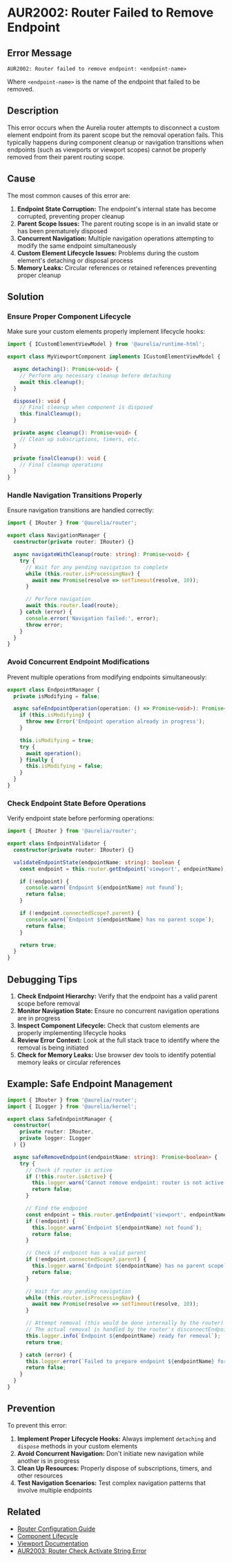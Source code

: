 # AUR2002: Router Failed to Remove Endpoint

## Error Message

`AUR2002: Router failed to remove endpoint: <endpoint-name>`

Where `<endpoint-name>` is the name of the endpoint that failed to be removed.

## Description

This error occurs when the Aurelia router attempts to disconnect a custom element endpoint from its parent scope but the removal operation fails. This typically happens during component cleanup or navigation transitions when endpoints (such as viewports or viewport scopes) cannot be properly removed from their parent routing scope.

## Cause

The most common causes of this error are:

1. **Endpoint State Corruption:** The endpoint's internal state has become corrupted, preventing proper cleanup
2. **Parent Scope Issues:** The parent routing scope is in an invalid state or has been prematurely disposed
3. **Concurrent Navigation:** Multiple navigation operations attempting to modify the same endpoint simultaneously
4. **Custom Element Lifecycle Issues:** Problems during the custom element's detaching or disposal process
5. **Memory Leaks:** Circular references or retained references preventing proper cleanup

## Solution

### Ensure Proper Component Lifecycle

Make sure your custom elements properly implement lifecycle hooks:

```typescript
import { ICustomElementViewModel } from '@aurelia/runtime-html';

export class MyViewportComponent implements ICustomElementViewModel {

  async detaching(): Promise<void> {
    // Perform any necessary cleanup before detaching
    await this.cleanup();
  }

  dispose(): void {
    // Final cleanup when component is disposed
    this.finalCleanup();
  }

  private async cleanup(): Promise<void> {
    // Clean up subscriptions, timers, etc.
  }

  private finalCleanup(): void {
    // Final cleanup operations
  }
}
```

### Handle Navigation Transitions Properly

Ensure navigation transitions are handled correctly:

```typescript
import { IRouter } from '@aurelia/router';

export class NavigationManager {
  constructor(private router: IRouter) {}

  async navigateWithCleanup(route: string): Promise<void> {
    try {
      // Wait for any pending navigation to complete
      while (this.router.isProcessingNav) {
        await new Promise(resolve => setTimeout(resolve, 10));
      }

      // Perform navigation
      await this.router.load(route);
    } catch (error) {
      console.error('Navigation failed:', error);
      throw error;
    }
  }
}
```

### Avoid Concurrent Endpoint Modifications

Prevent multiple operations from modifying endpoints simultaneously:

```typescript
export class EndpointManager {
  private isModifying = false;

  async safeEndpointOperation(operation: () => Promise<void>): Promise<void> {
    if (this.isModifying) {
      throw new Error('Endpoint operation already in progress');
    }

    this.isModifying = true;
    try {
      await operation();
    } finally {
      this.isModifying = false;
    }
  }
}
```

### Check Endpoint State Before Operations

Verify endpoint state before performing operations:

```typescript
import { IRouter } from '@aurelia/router';

export class EndpointValidator {
  constructor(private router: IRouter) {}

  validateEndpointState(endpointName: string): boolean {
    const endpoint = this.router.getEndpoint('viewport', endpointName);

    if (!endpoint) {
      console.warn(`Endpoint ${endpointName} not found`);
      return false;
    }

    if (!endpoint.connectedScope?.parent) {
      console.warn(`Endpoint ${endpointName} has no parent scope`);
      return false;
    }

    return true;
  }
}
```

## Debugging Tips

1. **Check Endpoint Hierarchy:** Verify that the endpoint has a valid parent scope before removal
2. **Monitor Navigation State:** Ensure no concurrent navigation operations are in progress
3. **Inspect Component Lifecycle:** Check that custom elements are properly implementing lifecycle hooks
4. **Review Error Context:** Look at the full stack trace to identify where the removal is being initiated
5. **Check for Memory Leaks:** Use browser dev tools to identify potential memory leaks or circular references

## Example: Safe Endpoint Management

```typescript
import { IRouter } from '@aurelia/router';
import { ILogger } from '@aurelia/kernel';

export class SafeEndpointManager {
  constructor(
    private router: IRouter,
    private logger: ILogger
  ) {}

  async safeRemoveEndpoint(endpointName: string): Promise<boolean> {
    try {
      // Check if router is active
      if (!this.router.isActive) {
        this.logger.warn('Cannot remove endpoint: router is not active');
        return false;
      }

      // Find the endpoint
      const endpoint = this.router.getEndpoint('viewport', endpointName);
      if (!endpoint) {
        this.logger.warn(`Endpoint ${endpointName} not found`);
        return false;
      }

      // Check if endpoint has a valid parent
      if (!endpoint.connectedScope?.parent) {
        this.logger.warn(`Endpoint ${endpointName} has no parent scope`);
        return false;
      }

      // Wait for any pending navigation
      while (this.router.isProcessingNav) {
        await new Promise(resolve => setTimeout(resolve, 10));
      }

      // Attempt removal (this would be done internally by the router)
      // The actual removal is handled by the router's disconnectEndpoint method
      this.logger.info(`Endpoint ${endpointName} ready for removal`);
      return true;

    } catch (error) {
      this.logger.error(`Failed to prepare endpoint ${endpointName} for removal:`, error);
      return false;
    }
  }
}
```

## Prevention

To prevent this error:

1. **Implement Proper Lifecycle Hooks:** Always implement `detaching` and `dispose` methods in your custom elements
2. **Avoid Concurrent Navigation:** Don't initiate new navigation while another is in progress
3. **Clean Up Resources:** Properly dispose of subscriptions, timers, and other resources
4. **Test Navigation Scenarios:** Test complex navigation patterns that involve multiple endpoints

## Related

- [Router Configuration Guide](../../routing/)
- [Component Lifecycle](../../components/)
- [Viewport Documentation](../../routing/)
- [AUR2003: Router Check Activate String Error](./aur2003.md)
